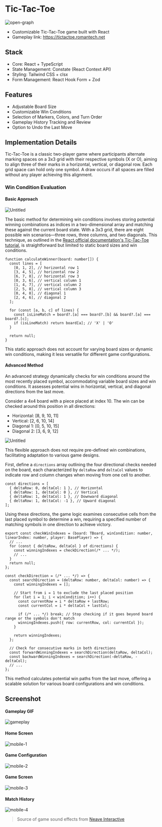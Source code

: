 # Tic-Tac-Toe

![open-graph](https://github.com/romantech/tic-tac-toe/assets/8604840/a8340503-3d72-4096-b1b7-fd6ebe5af5cf)

- Customizable Tic-Tac-Toe game built with React
- Gameplay link: https://tictactoe.romantech.net

## Stack

- Core: React + TypeScript
- State Management: Constate (React Context API)
- Styling: Tailwind CSS + clsx
- Form Management: React Hook Form + Zod

## Features

- Adjustable Board Size
- Customizable Win Conditions
- Selection of Markers, Colors, and Turn Order
- Gameplay History Tracking and Review
- Option to Undo the Last Move

## Implementation Details

Tic-Tac-Toe is a classic two-player game where participants alternate marking spaces on a 3x3 grid with their respective symbols (X or O), aiming to align three of their marks in a horizontal, vertical, or diagonal row. Each grid space can hold only one symbol. A draw occurs if all spaces are filled without any player achieving this alignment.

### Win Condition Evaluation

#### Basic Approach

![Untitled](https://github.com/romantech/tic-tac-toe/assets/8604840/1e63145d-8f38-4d82-9c27-044b391583c7)

The basic method for determining win conditions involves storing potential winning combinations as indices in a two-dimensional array and matching these against the current board state. With a 3x3 grid, there are eight possible win scenarios—three rows, three columns, and two diagonals. This technique, as outlined in the [React official documentation's Tic-Tac-Toe tutorial](https://react.dev/learn/tutorial-tic-tac-toe#declaring-a-winner), is straightforward but limited to static board sizes and win conditions.

```tsx
function calculateWinner(board: number[]) {
  const lines = [
    [0, 1, 2], // horizontal row 1
    [3, 4, 5], // horizontal row 2
    [6, 7, 8], // horizontal row 3
    [0, 3, 6], // vertical column 1
    [1, 4, 7], // vertical column 2
    [2, 5, 8], // vertical column 3
    [0, 4, 8], // diagonal 1
    [2, 4, 6], // diagonal 2
  ];

  for (const [a, b, c] of lines) {
    const isLineMatch = board?.[a] === board?.[b] && board?.[a] === board?.[c];
    if (isLineMatch) return board[a]; // 'X' | 'O'
  }

  return null;
}
```

This static approach does not account for varying board sizes or dynamic win conditions, making it less versatile for different game configurations.

#### Advanced Method

An advanced strategy dynamically checks for win conditions around the most recently placed symbol, accommodating variable board sizes and win conditions. It assesses potential wins in horizontal, vertical, and diagonal directions from the last move.

Consider a 4x4 board with a piece placed at index 10. The win can be checked around this position in all directions:

- Horizontal: [8, 9, 10, 11]
- Vertical: [2, 6, 10, 14]
- Diagonal 1: [0, 5, 10, 15]
- Diagonal 2: [3, 6, 9, 12]

![Untitled](https://github.com/romantech/tic-tac-toe/assets/8604840/d8c74755-b367-44e9-a4b0-f192ad7b7059)

This flexible approach does not require pre-defined win combinations, facilitating adaptation to various game designs.

First, define a `directions` array outlining the four directional checks needed on the board, each characterized by `deltaRow` and `deltaCol` values to indicate row and column changes when moving from one cell to another.

```tsx
const directions = [
  { deltaRow: 0, deltaCol: 1 }, // Horizontal
  { deltaRow: 1, deltaCol: 0 }, // Vertical
  { deltaRow: 1, deltaCol: 1 }, // Downward diagonal
  { deltaRow: 1, deltaCol: -1 }, // Upward diagonal
];
```

Using these directions, the game logic examines consecutive cells from the last placed symbol to determine a win, requiring a specified number of matching symbols in one direction to achieve victory.

```tsx
export const checkWinIndexes = (board: TBoard, winCondition: number, linearIndex: number, player: BasePlayer) => {
  // ...
  for (const { deltaRow, deltaCol } of directions) {
    const winningIndexes = checkDirection(/* ... */);
    // ...
  }
  return null;
};

const checkDirection = (/* ... */) => {
  const searchDirection = (deltaRow: number, deltaCol: number) => {
    const winningIndexes = [];

    // Start from i = 1 to exclude the last placed position
    for (let i = 1; i < winCondition; i++) {
      const currentRow = i * deltaRow + lastRow;
      const currentCol = i * deltaCol + lastCol;

      if (/* ... */) break; // Stop checking if it goes beyond board range or the symbols don't match
      winningIndexes.push({ row: currentRow, col: currentCol });
    }

    return winningIndexes;
  };

  // Check for consecutive marks in both directions
  const forwardWinningIndexes = searchDirection(deltaRow, deltaCol);
  const backwardWinningIndexes = searchDirection(-deltaRow, -deltaCol);
  // ...
};

```

This method calculates potential win paths from the last move, offering a scalable solution for various board configurations and win conditions.

## Screenshot

#### Gameplay GIF

![gameplay](https://github.com/romantech/tic-tac-toe/assets/8604840/fe46607c-c8a3-4f05-9c1d-a0912f2f4577)

#### Home Screen

![mobile-1](https://github.com/romantech/tic-tac-toe/assets/8604840/51d8b01a-9768-4134-ad7b-2f5c52134d20)

#### Game Configuration

![mobile-2](https://github.com/romantech/tic-tac-toe/assets/8604840/ade907fd-b16a-417e-a1f1-207a8d84e84e)

#### Game Screen

![mobile-3](https://github.com/romantech/tic-tac-toe/assets/8604840/43bf3611-58cf-45f0-8f25-b42fc00cc126)

#### Match History

![mobile-4](https://github.com/romantech/tic-tac-toe/assets/8604840/03a30cfe-b1d6-4195-abfb-296b11ca741e)

> Source of game sound effects from [Neave Interactive](https://neave.com)
